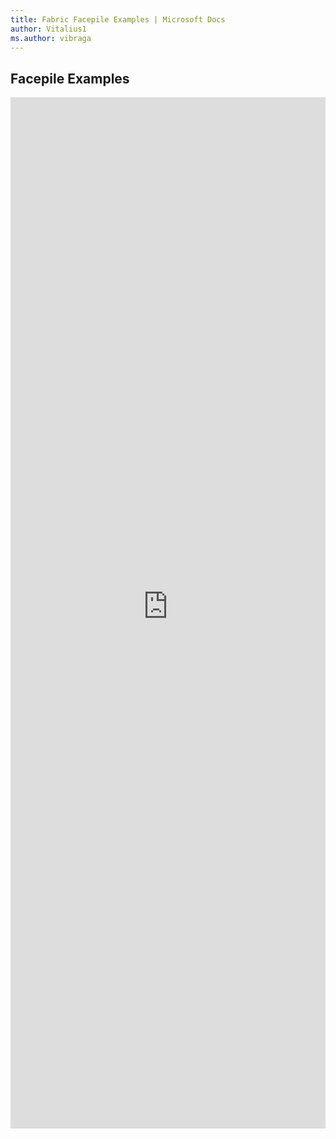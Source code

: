 ```yaml
---
title: Fabric Facepile Examples | Microsoft Docs
author: Vitalius1
ms.author: vibraga
---
```


## Facepile Examples

<iframe 
    title='Facepile Examples'
    src='https://fabricweb.z5.web.core.windows.net/pr-deploy-site/refs/heads/master/fabric-website-resources/dist/index.html#/examples/facepile?docsExample=true'
    frameborder='no'
    height='1650'
    style='width: 100%;'
>